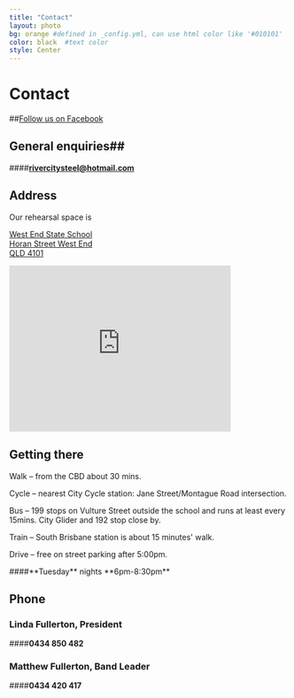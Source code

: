 ```yaml
---
title: "Contact"
layout: photo
bg: orange #defined in _config.yml, can use html color like '#010101'
color: black  #text color
style: Center
---
```


# Contact

##[Follow us on Facebook](https://www.facebook.com/pages/Rivercity-Steel-Band/168384063371031)

## General enquiries##

####**rivercitysteel@hotmail.com**

## Address
Our rehearsal space is

[West End State School  
Horan Street
West End  
QLD 4101  
](https://www.google.com.au/maps/place/West+End+State+School/@-27.4796023,153.0080617,17z/data=!3m1!4b1!4m2!3m1!1s0x6b9150a231dbe3f7:0x12ab0e3a02230667)

<iframe src="https://www.google.com/maps/embed?pb=!1m18!1m12!1m3!1d7079.338948233902!2d153.00836267724614!3d-27.479547632932427!2m3!1f0!2f0!3f0!3m2!1i1024!2i768!4f13.1!3m3!1m2!1s0x6b9150a231dbe3f7%3A0x12ab0e3a02230667!2sWest+End+State+School!5e0!3m2!1sen!2sau!4v1438865177552" width="400" height="300" frameborder="0" style="border:0" allowfullscreen></iframe>

## Getting there

<div class="container left">
        
Walk – from the CBD about 30 mins.

Cycle – nearest City Cycle station: Jane Street/Montague Road intersection. 

Bus – 199 stops on Vulture Street outside the school and runs at least every 15mins. City Glider and 192 stop close by. 

Train – South Brisbane station is about 15 minutes' walk.

Drive – free on street parking after 5:00pm.

</div>
####**Tuesday** nights **6pm-8:30pm**

## Phone

### Linda Fullerton, President

####**0434 850 482**

### Matthew Fullerton, Band Leader

####**0434 420 417**



